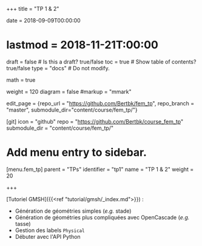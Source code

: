 +++
title = "TP 1 & 2"

date = 2018-09-09T00:00:00
# lastmod = 2018-11-21T:00:00

draft = false  # Is this a draft? true/false
toc = true  # Show table of contents? true/false
type = "docs"  # Do not modify.

math = true


weight = 120
diagram = false
#markup = "mmark"

edit_page = {repo_url = "https://github.com/Bertbk/fem_tp", repo_branch = "master", submodule_dir="content/course/fem_tp/"}

[git]
  icon = "github"
  repo = "https://github.com/Bertbk/course_fem_tp"
  submodule_dir = "content/course/fem_tp/"

# Add menu entry to sidebar.
[menu.fem_tp]
  parent = "TPs"
  identifier = "tp1"
  name = "TP 1 & 2"
  weight = 20

+++

[Tutoriel GMSH]({{<ref "tutorial/gmsh/_index.md">}}) :

- Génération de géométries simples (*e.g.* stade)
- Génération de géométries plus compliquées avec OpenCascade (*e.g.* tasse)
- Gestion des labels `Physical`
- Débuter avec l'API Python